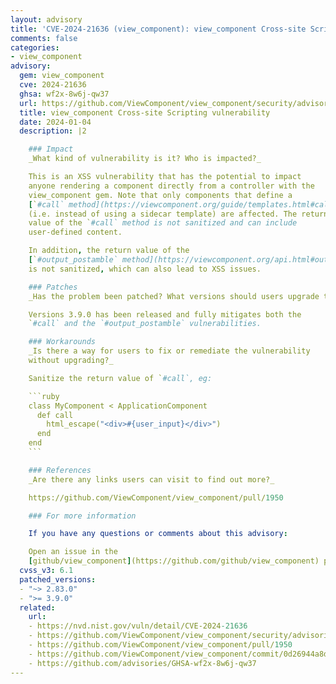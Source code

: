 ```yaml
---
layout: advisory
title: 'CVE-2024-21636 (view_component): view_component Cross-site Scripting vulnerability'
comments: false
categories:
- view_component
advisory:
  gem: view_component
  cve: 2024-21636
  ghsa: wf2x-8w6j-qw37
  url: https://github.com/ViewComponent/view_component/security/advisories/GHSA-wf2x-8w6j-qw37
  title: view_component Cross-site Scripting vulnerability
  date: 2024-01-04
  description: |2

    ### Impact
    _What kind of vulnerability is it? Who is impacted?_

    This is an XSS vulnerability that has the potential to impact
    anyone rendering a component directly from a controller with the
    view_component gem. Note that only components that define a
    [`#call` method](https://viewcomponent.org/guide/templates.html#call)
    (i.e. instead of using a sidecar template) are affected. The return
    value of the `#call` method is not sanitized and can include
    user-defined content.

    In addition, the return value of the
    [`#output_postamble` method](https://viewcomponent.org/api.html#output_postamble--string)
    is not sanitized, which can also lead to XSS issues.

    ### Patches
    _Has the problem been patched? What versions should users upgrade to?_

    Versions 3.9.0 has been released and fully mitigates both the
    `#call` and the `#output_postamble` vulnerabilities.

    ### Workarounds
    _Is there a way for users to fix or remediate the vulnerability
    without upgrading?_

    Sanitize the return value of `#call`, eg:

    ```ruby
    class MyComponent < ApplicationComponent
      def call
        html_escape("<div>#{user_input}</div>")
      end
    end
    ```

    ### References
    _Are there any links users can visit to find out more?_

    https://github.com/ViewComponent/view_component/pull/1950

    ### For more information

    If you have any questions or comments about this advisory:

    Open an issue in the
    [github/view_component](https://github.com/github/view_component) project.
  cvss_v3: 6.1
  patched_versions:
  - "~> 2.83.0"
  - ">= 3.9.0"
  related:
    url:
    - https://nvd.nist.gov/vuln/detail/CVE-2024-21636
    - https://github.com/ViewComponent/view_component/security/advisories/GHSA-wf2x-8w6j-qw37
    - https://github.com/ViewComponent/view_component/pull/1950
    - https://github.com/ViewComponent/view_component/commit/0d26944a8d2730ea40e60eae23d70684483e5017
    - https://github.com/advisories/GHSA-wf2x-8w6j-qw37
---
```

